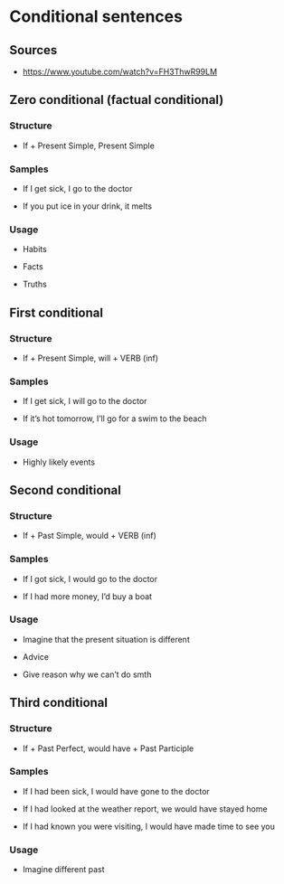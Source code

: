 # Conditional sentences

## Sources
- https://www.youtube.com/watch?v=FH3ThwR99LM

## Zero conditional (factual conditional)

### Structure

- If + Present Simple, Present Simple

### Samples

- If I get sick, I go to the doctor

- If you put ice in your drink, it melts

### Usage

- Habits

- Facts

- Truths

## First conditional

### Structure

- If + Present Simple, will + VERB (inf)

### Samples

- If I get sick, I will go to the doctor 

- If it’s hot tomorrow, I’ll go for a swim to the beach

### Usage

- Highly likely events

## Second conditional

### Structure

- If + Past Simple, would + VERB (inf)

### Samples

- If I got sick, I would go to the doctor

- If I had more money, I’d buy a boat

### Usage

- Imagine that the present situation is different

- Advice

- Give reason why we can’t do smth

## Third conditional

### Structure

- If + Past Perfect, would have + Past Participle

### Samples

- If I had been sick, I would have gone to the doctor

- If I had looked at the weather report, we would have stayed home

- If I had known you were visiting, I would have made time to see you

### Usage

- Imagine different past

